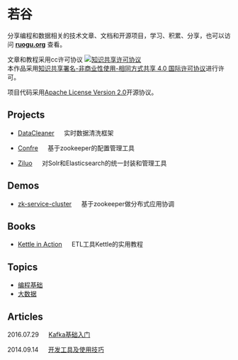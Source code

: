 # 若谷
分享编程和数据相关的技术文章、文档和开源项目，学习、积累、分享，也可以访问 **[ruogu.org](http://ruogu.org)** 查看。

文章和教程采用cc许可协议
<a rel="license" href="http://creativecommons.org/licenses/by-nc-sa/4.0/"><img alt="知识共享许可协议" style="border-width:0" src="https://i.creativecommons.org/l/by-nc-sa/4.0/88x31.png" /></a><br />本作品采用<a rel="license" href="http://creativecommons.org/licenses/by-nc-sa/4.0/">知识共享署名-非商业性使用-相同方式共享 4.0 国际许可协议</a>进行许可。

项目代码采用[Apache License Version 2.0](http://www.apache.org/licenses/)开源协议。

## Projects
* [DataCleaner](https://github.com/yintaoxue/datacleaner) &emsp; 实时数据清洗框架

* [Confre](https://github.com/yintaoxue/confre) &emsp; 基于zookeeper的配置管理工具

* [Ziluo](https://github.com/yintaoxue/ziluo) &emsp; 对Solr和Elasticsearch的统一封装和管理工具

## Demos
* [zk-service-cluster](project/ruogu/zk-service-cluster) &emsp; 基于zookeeper做分布式应用协调

## Books
* [Kettle in Action](https://github.com/yintaoxue/kettle-in-action) &emsp; ETL工具Kettle的实用教程

## Topics
* [编程基础](topics/programming.md) 
* [大数据]()

## Articles
2016.07.29 &emsp; [Kafka基础入门](article/2016-07-29-kafka-basic.md)

2014.09.14 &emsp; [开发工具及使用技巧](article/2014-09-14-coding-tools.md)


